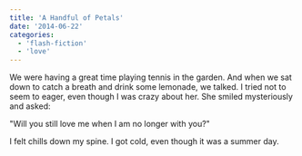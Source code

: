 ```yaml
---
title: 'A Handful of Petals'
date: '2014-06-22'
categories:
  - 'flash-fiction'
  - 'love'
---
```


We were having a great time playing tennis in the garden. And when we sat down
to catch a breath and drink some lemonade, we talked. I tried not to seem to
eager, even though I was crazy about her. She smiled mysteriously and asked:

<!-- truncate -->

"Will you still love me when I am no longer with you?"

I felt chills down my spine. I got cold, even though it was a summer day.
